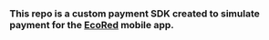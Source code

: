 ### This repo is a custom payment SDK created to simulate payment for the [EcoRed](https://github.com/ozgurbaykal/EcoRed) mobile app.

